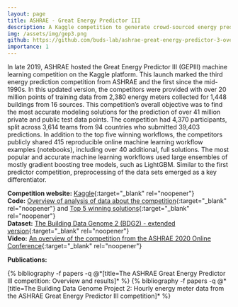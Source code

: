 ```yaml
---
layout: page
title: ASHRAE - Great Energy Predictor III
description: A Kaggle competition to generate crowd-sourced energy prediction models.
img: /assets/img/gep3.png
github: https://github.com/buds-lab/ashrae-great-energy-predictor-3-overview-analysis
importance: 1
---
```


In late 2019, ASHRAE hosted the Great Energy Predictor III (GEPIII) machine learning competition on the Kaggle platform. This launch marked the third energy prediction competition from ASHRAE and the first since the mid-1990s. In this updated version, the competitors were provided with over 20 million points of training data from 2,380 energy meters collected for 1,448 buildings from 16 sources. This competition’s overall objective was to find the most accurate modeling solutions for the prediction of over 41 million private and public test data points. The competition had 4,370 participants, split across 3,614 teams from 94 countries who submitted 39,403 predictions. In addition to the top five winning workflows, the competitors publicly shared 415 reproducible online machine learning workflow examples (notebooks), including over 40 additional, full solutions. The most popular and accurate machine learning workflows used large ensembles of mostly gradient boosting tree models, such as LightGBM. Similar to the first predictor competition, preprocessing of the data sets emerged as a key differentiator.

<!-- I am one of the core members of the  technical committee and co-led the data preparation and model prototyping process, and validated the winning solutions.-->

**Competition website:** [Kaggle](https://www.kaggle.com/c/ashrae-energy-prediction){:target="_blank" rel="noopener"}<br>
**Code:** [Overview of analysis of data about the competition](https://github.com/buds-lab/ashrae-great-energy-predictor-3-overview-analysis){:target="_blank" rel="noopener"} and [Top 5 winning solutions](https://github.com/buds-lab/ashrae-great-energy-predictor-3-solution-analysis){:target="_blank" rel="noopener"}<br>
**Dataset:** [The Building Data Genome 2 (BDG2) - extended version](https://github.com/buds-lab/building-data-genome-project-2){:target="_blank" rel="noopener"}<br>
**Video:** [An overview of the competition from the ASHRAE 2020 Online Conference](https://www.youtube.com/watch?v=xqtBVy5cZgA&feature=youtu.be){:target="_blank" rel="noopener"}

**Publications:** 
<div class="publications">
  {% bibliography -f papers -q @*[title=The ASHRAE Great Energy Predictor III competition: Overview and results]* %}
  {% bibliography -f papers -q @*[title=The Building Data Genome Project 2: Hourly energy meter data from the ASHRAE Great Energy Predictor III competition]* %}
</div>


